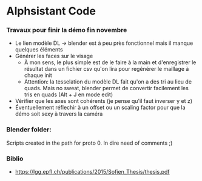 # Alphsistant Code 



### Travaux pour finir la démo fin novembre 

* Le lien modèle DL -> blender est à peu près fonctionnel mais il manque quelques éléments 
* Générer les faces sur le visage
    * À mon sens, le plus simple est de le faire à la main et d'enregistrer le résultat dans un fichier csv qu'on lira pour regénérer le maillage à chaque init 
    * Attention: la tesselation du modèle DL fait qu'on a des tri au lieu de quads. Mais no sweat, blender permet de convertir facilement les tris en quads (Alt + J en mode edit)
* Vérifier que les axes sont cohérents (je pense qu'il faut inverser y et z)
* Éventuellement réflechir à un offset ou un scaling factor pour que la démo soit sexy à travers la caméra 


### Blender folder: 

Scripts created in the path for proto 0. In dire need of comments ;) 


### Biblio

* https://lgg.epfl.ch/publications/2015/Sofien_Thesis/thesis.pdf

